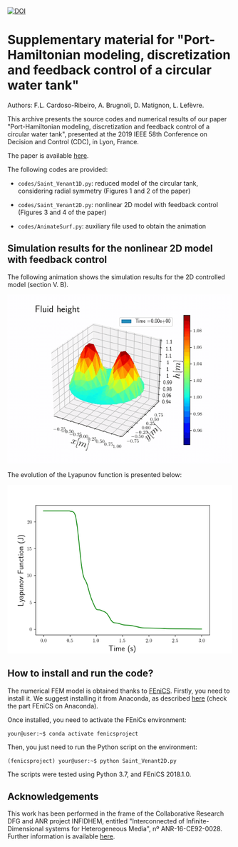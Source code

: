 [![DOI](https://zenodo.org/badge/DOI/10.5281/zenodo.4029598.svg)](https://doi.org/10.5281/zenodo.4029598)

# Supplementary material for "Port-Hamiltonian modeling, discretization and feedback control of a circular water tank"
Authors: F.L. Cardoso-Ribeiro, A. Brugnoli, D. Matignon, L. Lefèvre.

This archive presents the source codes and numerical results of our paper "Port-Hamiltonian modeling, discretization and feedback control of a circular water tank", presented at the 2019 IEEE 58th Conference on Decision and Control (CDC), in Lyon, France.

The paper is available [here](https://ieeexplore.ieee.org/document/9030007).

The following codes are provided:

* `codes/Saint_Venant1D.py`: reduced model of the circular tank, considering radial symmetry (Figures 1 and 2 of the paper)

* `codes/Saint_Venant2D.py`: nonlinear 2D model with feedback control (Figures 3 and 4 of the paper)

* `codes/AnimateSurf.py`: auxiliary file used to obtain the animation


## Simulation results for the nonlinear 2D model with feedback control

The following animation shows the simulation results for the 2D controlled model (section V. B). 

![2D simulation with feedback](./results/SWE2Dfeedback.gif)

The evolution of the Lyapunov function is presented below:

![Lyapunov function](./results/2D/Lyapunov.png)

## How to install and run the code?

The numerical FEM model is obtained thanks to [FEniCS](https://fenicsproject.org/). Firstly, you need to install it. We suggest installing it from Anaconda, as described [here](https://fenicsproject.org/download/) (check the part FEniCS on Anaconda).

Once installed, you need to activate the FEniCs environment:

```console
your@user:~$ conda activate fenicsproject
```

Then, you just need to run the Python script on the environment:
```console
(fenicsproject) your@user:~$ python Saint_Venant2D.py
```

 The scripts were tested using Python 3.7, and FEniCS 2018.1.0.
 
 ## Acknowledgements
 
This  work  has  been  performed  in  the  frame  of  the  Collaborative  Research  DFG  and  ANR  project  INFIDHEM,  entitled "Interconnected of Infinite-Dimensional systems for Heterogeneous Media",  nº ANR-16-CE92-0028.  Further  information  is  available  [here](http://websites.isae-supaero.fr/infidhem/the-project).
